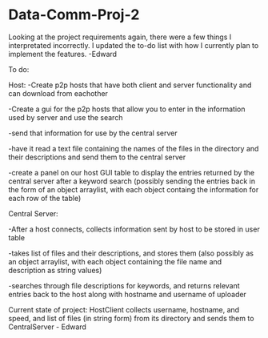 # Data-Comm-Proj-2

Looking at the project requirements again, there were a  few things I interpretated incorrectly. I updated the to-do list with how I currently plan to implement the features. -Edward

To do:

Host:
-Create p2p hosts that have both client and server functionality and can download from eachother

-Create a gui for the p2p hosts that allow you to enter in the information used by server and use the search

-send that information for use by the central server

-have it read a text file containing the names of the files in the directory and their descriptions and send them to the central server

-create a panel on our host GUI table to display the entries returned by the central server after a keyword search
(possibly sending the entries back in the form of an object arraylist, with each object containg the information for each row of the table) 

Central Server:

-After a host connects, collects information sent by host to be stored in user table 

-takes list of files and their descriptions, and stores them (also possibly as an object arraylist, with each object containing the file name and description as string values)

-searches through file descriptions for keywords, and returns relevant entries back to the host along with hostname and username of uploader



Current state of project:
HostClient collects username, hostname, and speed, and list of files (in string form) from its directory and sends them to CentralServer - Edward
